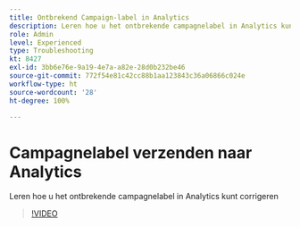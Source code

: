 ```yaml
---
title: Ontbrekend Campaign-label in Analytics
description: Leren hoe u het ontbrekende campagnelabel in Analytics kunt corrigeren
role: Admin
level: Experienced
type: Troubleshooting
kt: 8427
exl-id: 3bb6e76e-9a19-4e7a-a82e-28d0b232be46
source-git-commit: 772f54e81c42cc88b1aa123843c36a06866c024e
workflow-type: ht
source-wordcount: '28'
ht-degree: 100%

---
```


# Campagnelabel verzenden naar Analytics

Leren hoe u het ontbrekende campagnelabel in Analytics kunt corrigeren

>[!VIDEO](https://video.tv.adobe.com/v/335983?quality=12)
